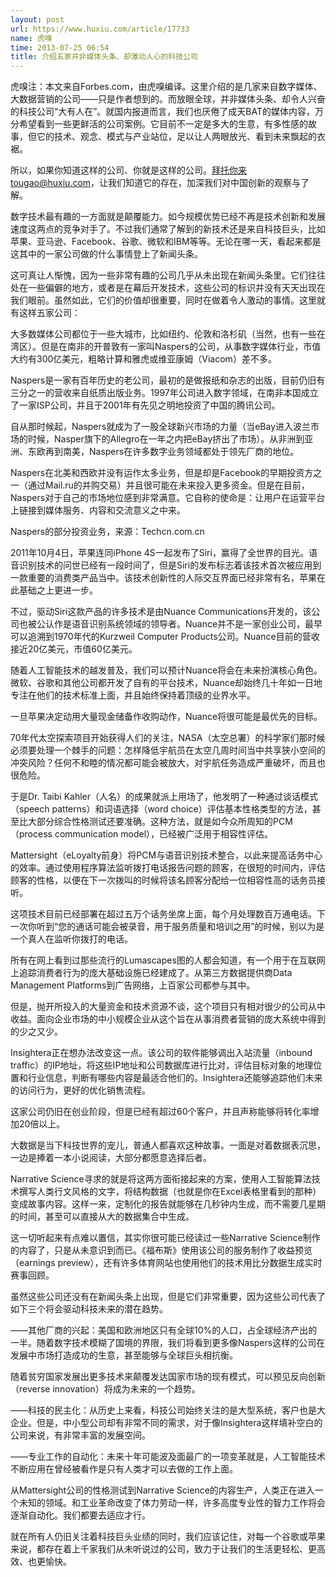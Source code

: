 ```yaml
---
layout: post
url: https://www.huxiu.com/article/17733
name: 虎嗅
time: 2013-07-25 06:54
title: 介绍五家并非媒体头条、却激动人心的科技公司
---
```

虎嗅注：本文来自Forbes.com，由虎嗅编译。这里介绍的是几家来自数字媒体、大数据营销的公司——只是作者想到的。而放眼全球，并非媒体头条、却令人兴奋的科技公司“大有人在”。就国内报道而言，我们也厌倦了成天BAT的媒体内容，万分希望看到一些更鲜活的公司案例。它目前不一定是多大的生意，有多性感的故事，但它的技术、观念、模式与产业站位，足以让人两眼放光、看到未来飘起的衣裾。

所以，如果你知道这样的公司、你就是这样的公司。拜托你来tougao@huxiu.com，让我们知道它的存在，加深我们对中国创新的观察与了解。

数字技术最有趣的一方面就是颠覆能力。如今规模优势已经不再是技术创新和发展速度这两点的竞争对手了。不过我们通常了解到的新技术还是来自科技巨头，比如苹果、亚马逊、Facebook、谷歌、微软和IBM等等。无论在哪一天，看起来都是这其中的一家公司做的什么事情登上了新闻头条。

这可真让人惭愧，因为一些非常有趣的公司几乎从未出现在新闻头条里。它们往往处在一些偏僻的地方，或者是在幕后开发技术，这些公司的标识并没有天天出现在我们眼前。虽然如此，它们的价值却很重要，同时在做着令人激动的事情。这里就有这样五家公司：

大多数媒体公司都位于一些大城市，比如纽约、伦敦和洛杉矶（当然，也有一些在湾区）。但是在南非的开普敦有一家叫Naspers的公司，从事数字媒体行业，市值大约有300亿美元，粗略计算和雅虎或维亚康姆（Viacom）差不多。

Naspers是一家有百年历史的老公司，最初的是做报纸和杂志的出版，目前仍旧有三分之一的营收来自纸质出版业务。1997年公司进入数字领域，在南非本国成立了一家ISP公司，并且于2001年有先见之明地投资了中国的腾讯公司。

自从那时候起，Naspers就成为了一股全球新兴市场的力量（当eBay进入波兰市场的时候，Nasper旗下的Allegro在一年之内把eBay挤出了市场）。从非洲到亚洲、东欧再到南美，Naspers在许多数字业务领域都处于领先厂商的地位。

Naspers在北美和西欧并没有运作太多业务，但是却是Facebook的早期投资方之一（通过Mail.ru的并购交易）并且很可能在未来投入更多资金。但是在目前，Naspers对于自己的市场地位感到非常满意。它自称的使命是：让用户在运营平台上链接到媒体服务、内容和交流意义之中来。

Naspers的部分投资业务，来源：Techcn.com.cn

2011年10月4日，苹果连同iPhone 4S一起发布了Siri，赢得了全世界的目光。语音识别技术的问世已经有一段时间了，但是Siri的发布标志着该技术首次被应用到一款重要的消费类产品当中。该技术创新性的人际交互界面已经非常有名，苹果在此基础之上更进一步。

不过，驱动Siri这款产品的许多技术是由Nuance Communications开发的，该公司也被公认作是语音识别系统领域的领导者。Nuance并不是一家创业公司，最早可以追溯到1970年代的Kurzweil Computer Products公司。Nuance目前的营收接近20亿美元，市值60亿美元。

随着人工智能技术的越发普及，我们可以预计Nuance将会在未来扮演核心角色。微软、谷歌和其他公司都开发了自有的平台技术，Nuance却始终几十年如一日地专注在他们的技术标准上面，并且始终保持着顶级的业界水平。

一旦苹果决定动用大量现金储备作收购动作，Nuance将很可能是最优先的目标。

70年代太空探索项目开始获得人们的关注，NASA（太空总署）的科学家们那时候必须要处理一个棘手的问题：怎样降低宇航员在太空几周时间当中共享狭小空间的冲突风险？任何不和睦的情况都可能会被放大，对宇航任务造成严重破坏，而且也很危险。

于是Dr. Taibi Kahler（人名）的成果就派上用场了，他发明了一种通过谈话模式（speech patterns）和词语选择（word choice）评估基本性格类型的方法，甚至比大部分综合性格测试还要准确。这种方法，就是如今众所周知的PCM（process communication model），已经被广泛用于相容性评估。

Mattersight（eLoyalty前身）将PCM与语音识别技术整合，以此来提高话务中心的效率。通过使用程序算法监听拨打电话报告问题的顾客，在很短的时间内，评估顾客的性格，以便在下一次拨叫的时候将该名顾客分配给一位相容性高的话务员接听。

这项技术目前已经部署在超过五万个话务坐席上面，每个月处理数百万通电话。下一次你听到“您的通话可能会被录音，用于服务质量和培训之用”的时候，别以为是一个真人在监听你拨打的电话。

所有在网上看到过那些流行的Lumascapes图的人都会知道，有一个用于在互联网上追踪消费者行为的庞大基础设施已经建成了。从第三方数据提供商Data Management Platforms到广告网络，上百家公司都参与其中。

但是，抛开所投入的大量资金和技术资源不谈，这个项目只有相对很少的公司从中收益。面向企业市场的中小规模企业从这个旨在从事消费者营销的庞大系统中得到的少之又少。

Insightera正在想办法改变这一点。该公司的软件能够调出入站流量（inbound traffic）的IP地址，将这些IP地址和公司数据库进行比对，评估目标对象的地理位置和行业信息，判断有哪些内容是最适合他们的。Insightera还能够追踪他们未来的访问行为，更好的优化销售流程。

这家公司仍旧在创业阶段，但是已经有超过60个客户，并且声称能够将转化率增加20倍以上。

大数据是当下科技世界的宠儿，普通人都喜欢这种故事。一面是对着数据表沉思，一边是捧着一本小说阅读，大部分都愿意选择后者。

Narrative Science寻求的就是将这两方面衔接起来的方案，使用人工智能算法技术撰写人类行文风格的文字，将结构数据（也就是你在Excel表格里看到的那种）变成故事内容。这样一来，定制化的报告就能够在几秒钟内生成，而不需要几星期的时间，甚至可以直接从大的数据集合中生成。

这一切听起来有点难以置信，其实你很可能已经读过一些Narrative Science制作的内容了，只是从未意识到而已。《福布斯》使用该公司的服务制作了收益预览（earnings preview），还有许多体育网站也使用他们的技术用比分数据生成实时赛事回顾。

虽然这些公司还没有在新闻头条上出现，但是它们非常重要，因为这些公司代表了如下三个将会驱动科技未来的潜在趋势。

——其他厂商的兴起：美国和欧洲地区只有全球10%的人口，占全球经济产出的一半。随着数字技术模糊了国境的界限，我们将看到更多像Naspers这样的公司在发展中市场打造成功的生意，甚至能够与全球巨头相抗衡。

随着贫穷国家发展出更多技术来颠覆发达国家市场的现有模式，可以预见反向创新（reverse innovation）将成为未来的一个趋势。

——科技的民主化：从历史上来看，科技公司始终关注的是大型系统，客户也是大企业。但是，中小型公司却有非常不同的需求，对于像Insightera这样填补空白的公司来说，有非常丰富的发展空间。

——专业工作的自动化：未来十年可能波及面最广的一项变革就是，人工智能技术不断应用在曾经被看作是只有人类才可以去做的工作上面。

从Mattersight公司的性格测试到Narrative Science的内容生产，人类正在进入一个未知的领域。和工业革命改变了体力劳动一样，许多高度专业性的智力工作将会逐渐自动化。我们都要去适应才行。

就在所有人仍旧关注着科技巨头业绩的同时，我们应该记住，对每一个谷歌或苹果来说，都存在着上千家我们从未听说过的公司，致力于让我们的生活更轻松、更高效、也更愉快。

